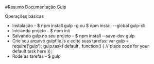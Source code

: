 #Resumo Documentação Gulp

Operações básicas
- Instalação - $ npm install gulp -g ou $ npm install --global gulp-cli
- Iniciando projeto - $ npm init
- Salvando gulp no seu projeto - $ npm install --save-dev gulp
- Crie seu arquivo gulpfile.js e edite suas tarefas:
  var gulp = require('gulp');
    gulp.task('default', function() {
    // place code for your default task here
  });
- Rode as tarefas - $ gulp
